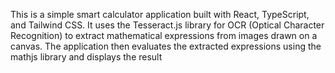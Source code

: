 This is a simple smart calculator application built with React, TypeScript, and Tailwind CSS. 
It uses the Tesseract.js library for OCR (Optical Character Recognition) to extract mathematical expressions from images drawn on a canvas. 
The application then evaluates the extracted expressions using the mathjs library and displays the result 
